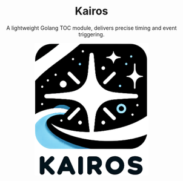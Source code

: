 <div align="center">
	<h1>Kairos</h1>
    <p>A lightweight Golang TOC module, delivers precise timing and event triggering.</p>
	<img src="assets/logo.png" alt="logo" width="300px">
</div>
